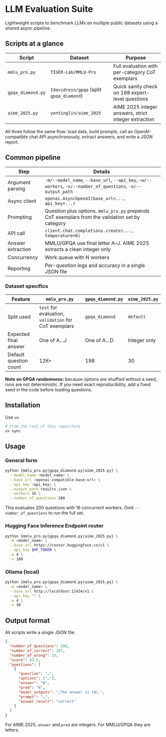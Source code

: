 # LLM Evaluation Suite

Lightweight scripts to benchmark LLMs on multiple public datasets using a shared async pipeline.

## Scripts at a glance

| Script            | Dataset                                  | Purpose                                              |
| ----------------- | ---------------------------------------- | ---------------------------------------------------- |
| `mmlu_pro.py`     | `TIGER-Lab/MMLU-Pro`                     | Full evaluation with per-category CoT exemplars      |
| `gpqa_diamond.py` | `Idavidrein/gpqa` (split `gpqa_diamond`) | Quick sanity check on 198 expert-level questions     |
| `aime_2025.py`    | `yentinglin/aime_2025`                   | AIME 2025 integer answers, strict integer extraction |

All three follow the same flow: load data, build prompts, call an OpenAI-compatible chat API asynchronously, extract answers, and write a JSON report.

## Common pipeline

| Step              | Details                                                                                                      |
| ----------------- | ------------------------------------------------------------------------------------------------------------ |
| Argument parsing  | `-m/--model_name`, `--base_url`, `--api_key`, `-w/--workers`, `-n/--number_of_questions`, `-o/--output_path` |
| Async client      | `openai.AsyncOpenAI(base_url=..., api_key=...)`                                                              |
| Prompting         | Question plus options. `mmlu_pro.py` prepends CoT exemplars from the validation set by category              |
| API call          | `client.chat.completions.create(..., temperature=0)`                                                         |
| Answer extraction | MMLU/GPQA use final letter A–J. AIME 2025 extracts a clean integer only                                      |
| Concurrency       | Work queue with N workers                                                                                    |
| Reporting         | Per-question logs and accuracy in a single JSON file                                                         |

### Dataset specifics

| Feature                | `mmlu_pro.py`                                         | `gpqa_diamond.py`                                                                    | `aime_2025.py`                      |
| ---------------------- | ----------------------------------------------------- | ------------------------------------------------------------------------------------ | ----------------------------------- |
| Split used             | `test` for evaluation, `validation` for CoT exemplars | `gpqa_diamond`                                                                       | `default`                             |
| Expected final answer  | One of A…J                                            | One of A…D                                                                           | Integer only                        |
| Default question count | 12K+                 | 198 | 30 |

**Note on GPQA randomness:** because options are shuffled without a seed, runs are not deterministic. If you need exact reproducibility, add a fixed seed in the code before loading questions.

## Installation

Use `uv`.

```bash
# From the root of this repository
uv sync
```

## Usage

### General form

```bash
python {mmlu_pro.py|gpqa_diamond.py|aime_2025.py} \
  --model_name <model_name> \
  --base_url <openai-compatible-base-url> \
  --api_key <api_key> \
  --output_path results.json \
  --workers 16 \
  --number_of_questions 200
```

This evaluates 200 questions with 16 concurrent workers. Omit `--number_of_questions` to run the full set.

### Hugging Face Inference Endpoint router

```bash
python {mmlu_pro.py|gpqa_diamond.py|aime_2025.py} \
  -m <model_name> \
  --base_url https://router.huggingface.co/v1 \
  --api_key $HF_TOKEN \
  -w 4 \
  -n 100
```

### Ollama (local)

```bash
python {mmlu_pro.py|gpqa_diamond.py|aime_2025.py} \
  -m <model_name> \
  --base_url http://localhost:11434/v1 \
  --api_key "" \
  -w 4 \
  -n 30
```

## Output format

All scripts write a single JSON file:

```json
{
  "number_of_questions": 200,
  "number_of_correct": 167,
  "number_of_wrong": 33,
  "score": 83.5,
  "questions": [
    {
      "question": "…",
      "options": ["…"],
      "answer": "B",
      "pred": "B",
      "model_outputs": "…The answer is (B).",
      "prompt": "…",
      "answer_result": "correct"
    }
  ]
}
```
For AIME 2025, `answer` and `pred` are integers. For MMLU/GPQA they are letters.